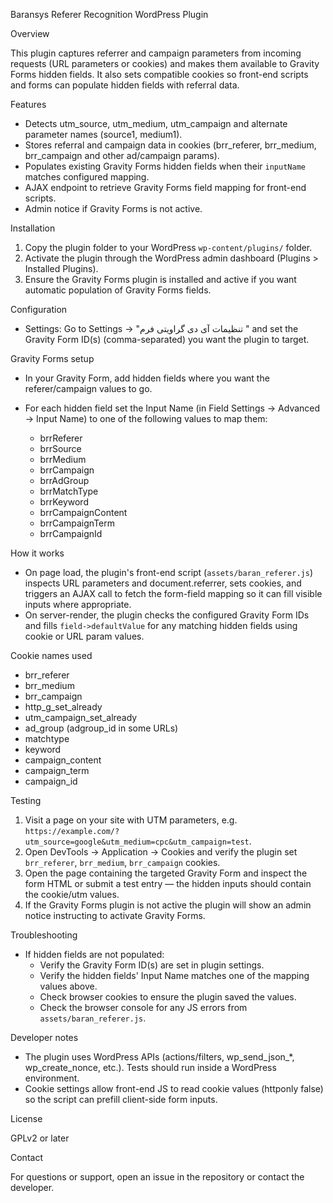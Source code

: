Baransys Referer Recognition WordPress Plugin

Overview

This plugin captures referrer and campaign parameters from incoming requests (URL parameters or cookies) and makes them available to Gravity Forms hidden fields. It also sets compatible cookies so front-end scripts and forms can populate hidden fields with referral data.

Features

- Detects utm_source, utm_medium, utm_campaign and alternate parameter names (source1, medium1).
- Stores referral and campaign data in cookies (brr_referer, brr_medium, brr_campaign and other ad/campaign params).
- Populates existing Gravity Forms hidden fields when their `inputName` matches configured mapping.
- AJAX endpoint to retrieve Gravity Forms field mapping for front-end scripts.
- Admin notice if Gravity Forms is not active.

Installation

1. Copy the plugin folder to your WordPress `wp-content/plugins/` folder.
2. Activate the plugin through the WordPress admin dashboard (Plugins > Installed Plugins).
3. Ensure the Gravity Forms plugin is installed and active if you want automatic population of Gravity Forms fields.

Configuration

- Settings: Go to Settings → "تنظیمات آی دی گراویتی فرم " and set the Gravity Form ID(s) (comma-separated) you want the plugin to target.

Gravity Forms setup

- In your Gravity Form, add hidden fields where you want the referer/campaign values to go.
- For each hidden field set the Input Name (in Field Settings → Advanced → Input Name) to one of the following values to map them:

  - brrReferer
  - brrSource
  - brrMedium
  - brrCampaign
  - brrAdGroup
  - brrMatchType
  - brrKeyword
  - brrCampaignContent
  - brrCampaignTerm
  - brrCampaignId

How it works

- On page load, the plugin's front-end script (`assets/baran_referer.js`) inspects URL parameters and document.referrer, sets cookies, and triggers an AJAX call to fetch the form-field mapping so it can fill visible inputs where appropriate.
- On server-render, the plugin checks the configured Gravity Form IDs and fills `field->defaultValue` for any matching hidden fields using cookie or URL param values.

Cookie names used

- brr_referer
- brr_medium
- brr_campaign
- http_g_set_already
- utm_campaign_set_already
- ad_group (adgroup_id in some URLs)
- matchtype
- keyword
- campaign_content
- campaign_term
- campaign_id

Testing

1. Visit a page on your site with UTM parameters, e.g. `https://example.com/?utm_source=google&utm_medium=cpc&utm_campaign=test`.
2. Open DevTools → Application → Cookies and verify the plugin set `brr_referer`, `brr_medium`, `brr_campaign` cookies.
3. Open the page containing the targeted Gravity Form and inspect the form HTML or submit a test entry — the hidden inputs should contain the cookie/utm values.
4. If the Gravity Forms plugin is not active the plugin will show an admin notice instructing to activate Gravity Forms.

Troubleshooting

- If hidden fields are not populated:
  - Verify the Gravity Form ID(s) are set in plugin settings.
  - Verify the hidden fields' Input Name matches one of the mapping values above.
  - Check browser cookies to ensure the plugin saved the values.
  - Check the browser console for any JS errors from `assets/baran_referer.js`.

Developer notes

- The plugin uses WordPress APIs (actions/filters, wp_send_json_*, wp_create_nonce, etc.). Tests should run inside a WordPress environment.
- Cookie settings allow front-end JS to read cookie values (httponly false) so the script can prefill client-side form inputs.

License

GPLv2 or later

Contact

For questions or support, open an issue in the repository or contact the developer.